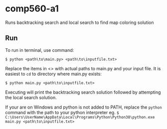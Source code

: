 # comp560-a1
Runs backtracking search and local search to find map coloring solution

## Run
To run in terminal, use command: 

`$ python <path\to\main.py> <path\to\inputfile.txt>`

Replace the items in <> with actual paths to main.py and your input file. It is easiest to `cd` to directory where main.py exists:

`$ python main.py <path\to\inputfile.txt>`

Executing will print the backtracking search solution followed by attempting the local search solution.

If your are on Windows and python is not added to PATH, replace the `python` command with the path to your python interpreter eg. 
`$ C:\Users\UserName\AppData\Local\Programs\Python\Python38\python.exe main.py <path\to\inputfile.txt>`